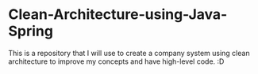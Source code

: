 # Clean-Architecture-using-Java-Spring
This is a repository that I will use to create a company system using clean architecture to improve my concepts and have high-level code. :D
